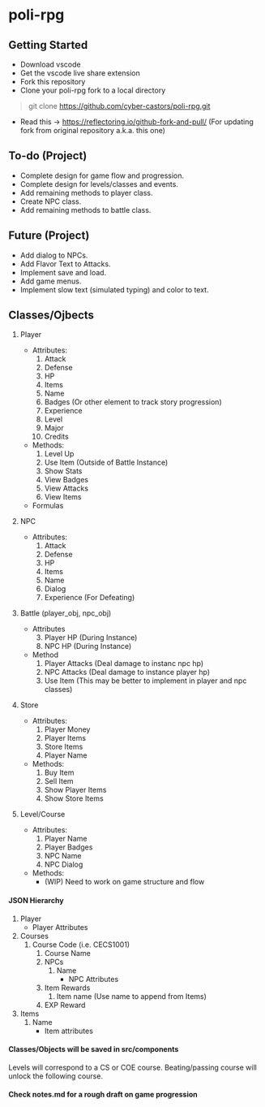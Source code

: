 # poli-rpg

## Getting Started

* Download vscode
* Get the vscode live share extension
* Fork this repository
* Clone your poli-rpg fork to a local directory
> git clone https://github.com/cyber-castors/poli-rpg.git
* Read this -> https://reflectoring.io/github-fork-and-pull/ (For updating fork from original repository a.k.a. this one)

## To-do (Project)

* Complete design for game flow and progression.
* Complete design for levels/classes and events.
* Add remaining methods to player class.
* Create NPC class.
* Add remaining methods to battle class.

## Future (Project)
* Add dialog to NPCs.
* Add Flavor Text to Attacks.
* Implement save and load.
* Add game menus.
* Implement slow text (simulated typing) and color to text.

## Classes/Ojbects

1. Player
    * Attributes:
        1. Attack
        2. Defense
        3. HP
        4. Items
        5. Name
        6. Badges (Or other element to track story progression)
        7. Experience
        8. Level
        9. Major
        10. Credits
    * Methods:
        1. Level Up
        2. Use Item (Outside of Battle Instance)
        3. Show Stats
        4. View Badges
        5. View Attacks
        6. View Items
    * Formulas

2. NPC
    * Attributes:
        1. Attack
        2. Defense
        3. HP
        4. Items
        5. Name
        6. Dialog
        7. Experience (For Defeating)

3. Battle (player_obj, npc_obj)
    * Attributes
        <!-- 1. Player Attack
        2. Player Defense -->
        3. Player HP (During Instance)
        <!-- 4. Player Name -->
        <!-- 5. Player Items -->
        <!-- 6. NPC Attack
        7. NPC Defense -->
        8. NPC HP (During Instance)
        <!-- 9. NPC Name -->
        <!-- 10. NPC Items -->
        <!-- 11. NPC Attack Flavor Text -->
        <!-- 12. Player Exp
        13. Player Level -->
    * Method
        1. Player Attacks (Deal damage to instanc npc hp)
        2. NPC Attacks (Deal damage to instance player hp)
        3. Use Item (This may be better to implement in player and npc classes)

4. Store
    * Attributes:
        1. Player Money
        2. Player Items
        3. Store Items
        4. Player Name
    * Methods:
        1. Buy Item
        2. Sell Item
        3. Show Player Items
        4. Show Store Items

5. Level/Course
    * Attributes:
        1. Player Name
        2. Player Badges
        3. NPC Name
        4. NPC Dialog
    * Methods:
        * (WIP) Need to work on game structure and flow

#### JSON Hierarchy

1. Player
    * Player Attributes
2. Courses
    1. Course Code (i.e. CECS1001)
        1. Course Name
        2. NPCs
            1. Name
                * NPC Attributes
        3. Item Rewards
            1. Item name (Use name to append from Items)
        4. EXP Reward
3. Items
    1. Name
        * Item attributes

#### Classes/Objects will be saved in src/components

Levels will correspond to a CS or COE course.
Beating/passing course will unlock the following course.

#### Check notes.md for a rough draft on game progression